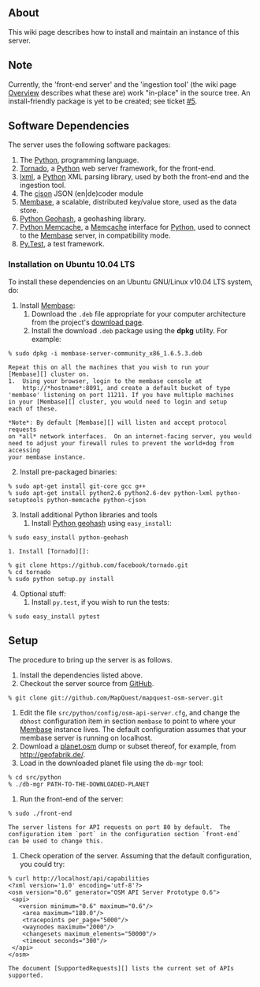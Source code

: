 ## About

This wiki page describes how to install and maintain an instance of
this server.

## Note

Currently, the 'front-end server' and the 'ingestion tool' (the wiki
page [Overview][] describes what these are) work "in-place" in the
source tree.  An install-friendly package is yet to be created; see
ticket [#5][issue5].

## Software Dependencies

The server uses the following software packages:

1. The [Python][], programming language.
1. [Tornado][], a [Python][] web server framework, for the front-end.
1. [lxml][], a [Python][] XML parsing library, used by both the
   front-end and the ingestion tool.
1. The [cjson][] JSON (en|de)coder module 
1. [Membase][], a scalable, distributed key/value store, used as the
   data store.
1. [Python Geohash][pygeohash], a geohashing library.
1. [Python Memcache][pymemcache], a [Memcache][] interface for [Python][], used to connect to the [Membase][] server, in compatibility mode.
1. [Py.Test][pytest], a test framework.

### Installation on Ubuntu 10.04 LTS

To install these dependencies on an Ubuntu GNU/Linux v10.04 LTS system, do:

1.  Install [Membase][]:
    1.  Download the `.deb` file appropriate for your computer architecture
	from the project's [download page][membasedownload].
    1.  Install the download `.deb` package using the **dpkg** utility.
    	For example:
```shell
% sudo dpkg -i membase-server-community_x86_1.6.5.3.deb
```
	Repeat this on all the machines that you wish to run your
	[Membase][] cluster on.
    1.  Using your browser, login to the membase console at
    	http://*hostname*:8091, and create a default bucket of type
	'membase' listening on port 11211. If you have multiple machines
	in your [Membase][] cluster, you would need to login and setup
	each of these.

    *Note*: By default [Membase][] will listen and accept protocol requests
    on *all* network interfaces.  On an internet-facing server, you would
    need to adjust your firewall rules to prevent the world+dog from accessing
    your membase instance.
2.  Install pre-packaged binaries:
```shell
% sudo apt-get install git-core gcc g++
% sudo apt-get install python2.6 python2.6-dev python-lxml python-setuptools python-memcache python-cjson
```
3.  Install additional Python libraries and tools
    1.  Install [Python geohash][pygeohash] using `easy_install`:
```shell
% sudo easy_install python-geohash
```
    1. Install [Tornado][]:
```shell
% git clone https://github.com/facebook/tornado.git
% cd tornado
% sudo python setup.py install
```
4.  Optional stuff:
    1.  Install `py.test`, if you wish to run the tests:
```shell
% sudo easy_install pytest
```

## Setup

The procedure to bring up the server is as follows.

1. Install the dependencies listed above.
1. Checkout the server source from [GitHub][].
```shell    
% git clone git://github.com/MapQuest/mapquest-osm-server.git
```
1. Edit the file `src/python/config/osm-api-server.cfg`, and change
   the `dbhost` configuration item in section `membase` to point to
   where your [Membase][] instance lives.  The default configuration
   assumes that your membase server is running on localhost.
1. Download a [planet.osm][osmplanet] dump or subset thereof, for
   example, from <http://geofabrik.de/>.
1. Load in the downloaded planet file using the `db-mgr` tool:
```shell    
% cd src/python
% ./db-mgr PATH-TO-THE-DOWNLOADED-PLANET
```
1.  Run the front-end of the server:
```shell
% sudo ./front-end
```
    The server listens for API requests on port 80 by default.  The
    configuration item `port` in the configuration section `front-end`
    can be used to change this.
1.  Check operation of the server.  Assuming that the default
    configuration, you could try:
```shell
% curl http://localhost/api/capabilities
<?xml version='1.0' encoding='utf-8'?>
<osm version="0.6" generator="OSM API Server Prototype 0.6">
 <api>
   <version minimum="0.6" maximum="0.6"/>
    <area maximum="180.0"/>
    <tracepoints per_page="5000"/>
    <waynodes maximum="2000"/>
    <changesets maximum_elements="50000"/>
    <timeout seconds="300"/>
 </api>
</osm>
```
    The document [SupportedRequests][] lists the current set of APIs supported.

<!-- References -->

 [github]: http://www.github.com/ "GitHub"
 [issue5]: https://github.com/MapQuest/mapquest-osm-server/issues/5 "Issue 5"
 [lxml]: http://lxml.de/ "XML Processing Library"
 [Membase]: http://www.membase.org/ "Membase"
 [membasedownload]: http://www.couchbase.com/downloads/membase-server/community
 [memcache]: http://memcached.org/ "Memcache"
 [osmplanet]: http://wiki.openstreetmap.org/wiki/Planet.osm "OSM Planet"
 [Overview]: Overview.md
 [pygeohash]: http://pypi.python.org/pypi/python-geohash "Geohashing library"
 [pymemcache]: http://pypi.python.org/pypi/python-memcached/ "Memcache interface"
 [pytest]: http://www.pytest.org/ "Py.Test"
 [Python]: http://www.python.org/ "The Python Programming Language"
 [SupportedRequests]: SupportedRequests.md
 [Tornado]: http://www.tornadoweb.org/ "The Tornado Web Server"
 [cjson]: http://pypi.python.org/pypi/python-cjson "The cjson JSON en/decoder library" 
